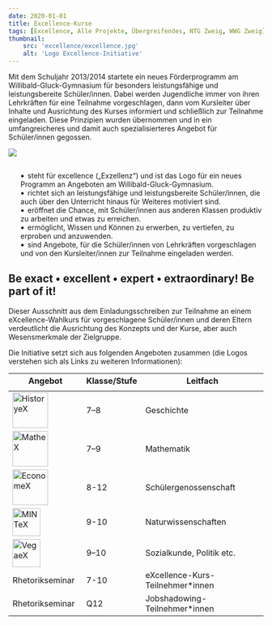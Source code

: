 ```yaml
---
date: 2020-01-01
title: Excellence-Kurse
tags: [Excellence, Alle Projekte, Übergreifendes, NTG Zweig, WWG Zweig]
thumbnail: 
    src: 'excellence/excellence.jpg'
    alt: 'Logo Excellence-Initiative' 
---
```


Mit dem Schuljahr 2013/2014 startete ein neues Förderprogramm am
Willibald-Gluck-Gymnasium für besonders leistungsfähige und
leistungsbereite Schüler/innen. Dabei werden Jugendliche immer von
ihren Lehrkräften für eine Teilnahme vorgeschlagen, dann vom
Kursleiter über Inhalte und Ausrichtung des Kurses informiert und
schließlich zur Teilnahme eingeladen. Diese Prinzipien wurden
übernommen und in ein umfangreicheres und damit auch
spezialisierteres Angebot für Schüler/innen gegossen.

<img src = "/images/excellence/excellence.jpg">

<ul class="exliste" style="list-style-position: inside;
list-style-image: url(/images/exlist_klein.jpg); position: relative; padding-top:15px;">
    <li>
        steht für excellence („Exzellenz“) und ist das Logo für ein neues
        Programm an Angeboten am Willibald-Gluck-Gymnasium.
    </li>
    <li>
        richtet sich an leistungsfähige und leistungsbereite Schüler/innen,
        die auch über den Unterricht hinaus für Weiteres motiviert sind.
    </li>
    <li>
        eröffnet die Chance, mit Schüler/innen aus anderen Klassen produktiv
        zu arbeiten und etwas zu erreichen.
    </li>
    <li>
        ermöglicht, Wissen und Können zu erwerben, zu vertiefen, zu
        erproben und anzuwenden.
    </li>
    <li>
        sind Angebote, für die Schüler/innen von Lehrkräften vorgeschlagen und
        von den Kursleiter/innen zur Teilnahme eingeladen werden.
    </li>
</ul>

## Be exact • excellent • expert • extraordinary! Be part of it!

Dieser Ausschnitt aus dem Einladungsschreiben zur Teilnahme an
einem eXcellence-Wahlkurs für vorgeschlagene Schüler/innen und
deren Eltern verdeutlicht die Ausrichtung des Konzepts und der
Kurse, aber auch Wesensmerkmale der Zielgruppe.

Die Initiative setzt sich aus folgenden Angeboten zusammen (die
Logos verstehen sich als Links zu weiteren Informationen):

<table style="margin-top:15px; margin-bottom:15px">
    <thead>
        <tr>
            <th style="padding-bottom:10px;"> Angebot </th>
            <th style="padding-bottom:10px;"> Klasse/Stufe </th>
            <th style="padding-bottom:10px;"> Leitfach </th>
        </tr>
    </thead>
    <tbody>
        <tr>
            <td><a href="/excellence/historyex"><img src="/images/excellence/historyex_nav.gif" alt="HistoryeX" width="70" /></a></td>
            <td>7–8</td>
            <td>Geschichte</td>
        </tr>
        <tr>
            <td><a href="/excellence/mathex"><img src="/images/excellence/mathex_nav.gif" alt="MatheX" width="70" /></a></td>
            <td>7–9</td>
            <td>Mathematik</td>
        </tr>
        <tr>
            <td><a href="/excellence/economex"><img src="/images/excellence/economex_nav.gif" alt="EconomeX" width="70" /></a></td>
            <td>8-12</td>
            <td>Schülergenossenschaft</td>
        </tr>
        <tr>
            <td><a href="/excellence/mintex"><img src="/images/excellence/mintex_nav.gif" alt="MINTeX" width="55" /></a></td>
            <td>9-10</td>
            <td>Naturwissenschaften</td>
        </tr>
        <tr>
            <td><a href="/excellence/vega"><img src="/images/excellence/vegaex_nav.gif" alt="VegaeX" width="55" /></a></td>
            <td>9–10</td>
            <td>Sozialkunde, Politik etc.</td>
        </tr>
        <tr>
            <td style="padding-right:15px">Rhetorikseminar</td>
            <td>7-10</td>
            <td>eXcellence-Kurs-Teilnehmer*innen</td>
        </tr>
        <tr>
            <td style="padding-right:15px">Rhetorikseminar</td>
            <td>Q12</td>
            <td>Jobshadowing-Teilnehmer*innen</td>
        </tr>
    </tbody>
</table>
